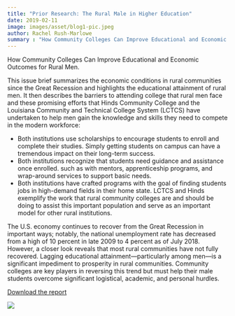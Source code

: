 ```yaml
---
title: "Prior Research: The Rural Male in Higher Education"
date: 2019-02-11
image: images/asset/blog1-pic.jpeg
author: Rachel Rush-Marlowe
summary : "How Community Colleges Can Improve Educational and Economic Outcomes for Rural Men."
---
```


How Community Colleges Can Improve Educational and Economic Outcomes for Rural Men.

This issue brief summarizes the economic conditions in rural communities since the Great Recession and highlights the educational attainment of rural men. It then describes the barriers to attending college that rural men face and these promising efforts that Hinds Community College and the Louisiana Community and Technical College System (LCTCS) have undertaken to help men gain the knowledge and skills they need to compete in the modern workforce:

- Both institutions use scholarships to encourage students to enroll and complete their studies. Simply getting students on campus can have a tremendous impact on their long-term success.
- Both institutions recognize that students need guidance and assistance once enrolled. such as with mentors, apprenticeship programs, and wrap-around services to support basic needs.
- Both institutions have crafted programs with the goal of finding students jobs in high-demand fields in their home state.
LCTCS and Hinds exemplify the work that rural community colleges are and should be doing to assist this important population and serve as an important model for other rural institutions.

The U.S. economy continues to recover from the Great Recession in important ways; notably, the national unemployment rate has decreased from a high of 10 percent in late 2009 to 4 percent as of July 2018. However, a closer look reveals that most rural communities have not fully recovered. Lagging educational attainment—particularly among men—is a significant impediment to prosperity in rural communities. Community colleges are key players in reversing this trend but must help their male students overcome significant logistical, academic, and personal hurdles.

<a href="https://www.acct.org/files/Publications/2019/ACCT8105%20(Rural%20Male%20Report)v7.pdf" target="_blank">Download the report</a>

![](/images/asset/blog1-image.png)